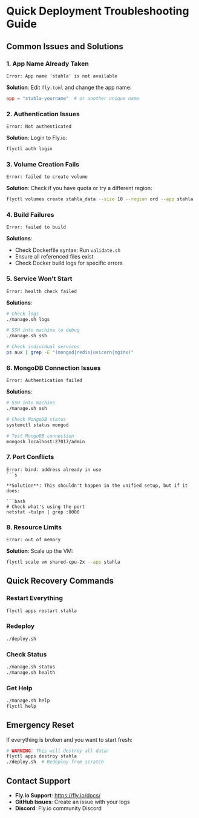 # Quick Deployment Troubleshooting Guide

## Common Issues and Solutions

### 1. **App Name Already Taken**

```
Error: App name 'stahla' is not available
```

**Solution**: Edit `fly.toml` and change the app name:

```toml
app = "stahla-yourname"  # or another unique name
```

### 2. **Authentication Issues**

```
Error: Not authenticated
```

**Solution**: Login to Fly.io:

```bash
flyctl auth login
```

### 3. **Volume Creation Fails**

```
Error: failed to create volume
```

**Solution**: Check if you have quota or try a different region:

```bash
flyctl volumes create stahla_data --size 10 --region ord --app stahla
```

### 4. **Build Failures**

```
Error: failed to build
```

**Solutions**:

- Check Dockerfile syntax: Run `validate.sh`
- Ensure all referenced files exist
- Check Docker build logs for specific errors

### 5. **Service Won't Start**

```
Error: health check failed
```

**Solutions**:

```bash
# Check logs
./manage.sh logs

# SSH into machine to debug
./manage.sh ssh

# Check individual services
ps aux | grep -E "(mongod|redis|uvicorn|nginx)"
```

### 6. **MongoDB Connection Issues**

```
Error: Authentication failed
```

**Solutions**:

```bash
# SSH into machine
./manage.sh ssh

# Check MongoDB status
systemctl status mongod

# Test MongoDB connection
mongosh localhost:27017/admin
```

### 7. **Port Conflicts**

```
Error: bind: address already in use
```s

**Solution**: This shouldn't happen in the unified setup, but if it does:

```bash
# Check what's using the port
netstat -tulpn | grep :8000
```

### 8. **Resource Limits**

```
Error: out of memory
```

**Solution**: Scale up the VM:

```bash
flyctl scale vm shared-cpu-2x --app stahla
```

## Quick Recovery Commands

### Restart Everything

```bash
flyctl apps restart stahla
```

### Redeploy

```bash
./deploy.sh
```

### Check Status

```bash
./manage.sh status
./manage.sh health
```

### Get Help

```bash
./manage.sh help
flyctl help
```

## Emergency Reset

If everything is broken and you want to start fresh:

```bash
# WARNING: This will destroy all data!
flyctl apps destroy stahla
./deploy.sh  # Redeploy from scratch
```

## Contact Support

- **Fly.io Support**: <https://fly.io/docs/>
- **GitHub Issues**: Create an issue with your logs
- **Discord**: Fly.io community Discord
